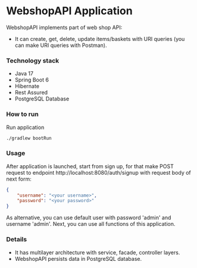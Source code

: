 # WebshopAPI Application
WebshopAPI implements part of web shop API:

* It can create, get, delete, update items/baskets with URI queries (you can make URI queries with Postman).

### Technology stack

* Java 17
* Spring Boot 6
* Hibernate
* Rest Assured
* PostgreSQL Database

### How to run

Run application
```sh
./gradlew bootRun
```
### Usage
After application is launched, start from sign up, for that make POST request to endpoint
http://localhost:8080/auth/signup with request body of next form:
```json
{
    "username": "<your username>",
    "password": "<your password>"
}
```
As alternative, you can use default user with password 'admin' and username 'admin'. 
Next, you can use all functions of this application.
### Details
* It has multilayer architecture with service, facade, controller layers.
* WebshopAPI persists data in PostgreSQL database.
